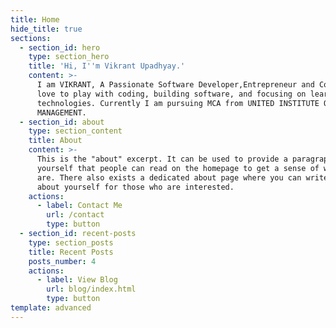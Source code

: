 ```yaml
---
title: Home
hide_title: true
sections:
  - section_id: hero
    type: section_hero
    title: 'Hi, I''m Vikrant Upadhyay.'
    content: >-
      I am VIKRANT, A Passionate Software Developer,Entrepreneur and Coder. I
      love to play with coding, building software, and focusing on learning new
      technologies. Currently I am pursuing MCA from UNITED INSTITUTE OF
      MANAGEMENT.
  - section_id: about
    type: section_content
    title: About
    content: >-
      This is the "about" excerpt. It can be used to provide a paragraph about
      yourself that people can read on the homepage to get a sense of who you
      are. There also exists a dedicated about page where you can write more
      about yourself for those who are interested.
    actions:
      - label: Contact Me
        url: /contact
        type: button
  - section_id: recent-posts
    type: section_posts
    title: Recent Posts
    posts_number: 4
    actions:
      - label: View Blog
        url: blog/index.html
        type: button
template: advanced
---
```

